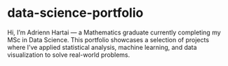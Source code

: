 # data-science-portfolio
Hi, I’m Adrienn Hartai — a Mathematics graduate currently completing my MSc in Data Science. This portfolio showcases a selection of projects where I’ve applied statistical analysis, machine learning, and data visualization to solve real-world problems.
